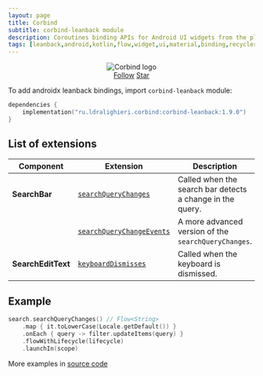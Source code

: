 ```yaml
---
layout: page
title: Corbind
subtitle: corbind-leanback module
description: Coroutines binding APIs for Android UI widgets from the platform and support libraries. Androidx leanback bindings.
tags: [leanback,android,kotlin,flow,widget,ui,material,binding,recyclerview,coroutines,kotlin-extensions,kotlin-library,android-library,fragment,viewpager,activity,drawerlayout,appcompat,kotlin-coroutines,swiperefreshlayout,android-ui-widgets]
---
```


<div style="text-align: center">
    <img src="https://ldralighieri.github.io/Corbind/img/corbind.svg" alt="Corbind logo"/>
</div>

<script async defer src="https://buttons.github.io/buttons.js"></script>
<div style="text-align: center">
  <a class="github-button" href="https://github.com/LDRAlighieri" data-size="large" aria-label="Follow @LDRAlighieri on GitHub">Follow</a>
  <a class="github-button" href="https://github.com/LDRAlighieri/Corbind" data-icon="octicon-star" data-size="large" aria-label="Star LDRAlighieri/Corbind on GitHub">Star</a>
</div>

To add androidx leanback bindings, import `corbind-leanback` module:

```kotlin
dependencies {
    implementation("ru.ldralighieri.corbind:corbind-leanback:1.9.0")
}
```

## List of extensions

Component | Extension | Description
--|---|--
**SearchBar** | [`searchQueryChanges`][SearchBar_searchQueryChanges] | Called when the search bar detects a change in the query.
              | [`searchQueryChangeEvents`][SearchBar_searchQueryChangeEvents] | A more advanced version of the `searchQueryChanges`.
**SearchEditText** | [`keyboardDismisses`][SearchEditText_keyboardDismisses] | Called when the keyboard is dismissed.


## Example

```kotlin
search.searchQueryChanges() // Flow<String>
    .map { it.toLowerCase(Locale.getDefault()) }
    .onEach { query -> filter.updateItems(query) }
    .flowWithLifecycle(lifecycle)
    .launchIn(scope)
```

More examples in [source code][source]

[source]: https://github.com/LDRAlighieri/Corbind/tree/master/corbind-leanback

[SearchBar_searchQueryChanges]: https://github.com/LDRAlighieri/Corbind/blob/master/corbind-leanback/src/main/kotlin/ru/ldralighieri/corbind/leanback/SearchBarSearchQueryChanges.kt
[SearchBar_searchQueryChangeEvents]: https://github.com/LDRAlighieri/Corbind/blob/master/corbind-leanback/src/main/kotlin/ru/ldralighieri/corbind/leanback/SearchBarSearchQueryChangeEvents.kt
[SearchEditText_keyboardDismisses]: https://github.com/LDRAlighieri/Corbind/blob/master/corbind-leanback/src/main/kotlin/ru/ldralighieri/corbind/leanback/SearchEditTextKeyboardDismisses.kt
